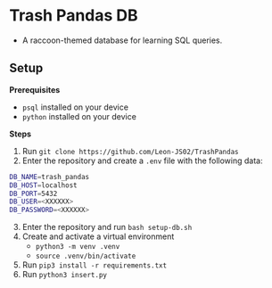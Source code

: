 # Trash Pandas DB
- A raccoon-themed database for learning SQL queries.

## Setup
**Prerequisites**
- `psql` installed on your device
- `python` installed on your device

**Steps**
1. Run `git clone https://github.com/Leon-JS02/TrashPandas`
2. Enter the repository and create a `.env` file with the following data:
```bash
DB_NAME=trash_pandas
DB_HOST=localhost
DB_PORT=5432
DB_USER=<XXXXXX>
DB_PASSWORD=<XXXXXX>
```
3. Enter the repository and run `bash setup-db.sh`
4. Create and activate a virtual environment
    - `python3 -m venv .venv`
    - `source .venv/bin/activate`
5. Run `pip3 install -r requirements.txt`
6. Run `python3 insert.py`
